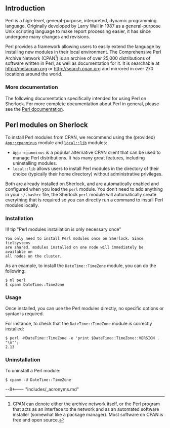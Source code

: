 ## Introduction

Perl is a high-level, general-purpose, interpreted, dynamic programming
language. Originally developed by Larry Wall in 1987 as a general-purpose Unix
scripting language to make report processing easier, it has since
undergone many changes and revisions.

Perl provides a framework allowing users to easily extend the language by
installing new modules in their local environment. The Comprehensive Perl
Archive Network (CPAN[^cpan]) is an archive of over 25,000 distributions of
software written in Perl, as well as documentation for it. It is searchable at
http://metacpan.org or http://search.cpan.org and mirrored in over 270
locations around the world.


### More documentation

The following documentation specifically intended for using Perl on Sherlock.
For more complete documentation about Perl in general, please see the [Perl
documentation][url_perl_docs].


## Perl modules on Sherlock


To install Perl modules from CPAN, we recommend using the (provided)
[`App::cpanminus`][url_cpanminus] module and [`local::lib`][url_locallib]
modules:

* `App::cpanminus` is a popular alternative CPAN client that can be used to
  manage Perl distributions. It has many great features, including uninstalling
  modules.
* `local::lib` allows users to install Perl modules in the directory of their
  choice (typically their home directory) without administrative privileges.


Both are already installed on Sherlock, and are automatically enabled and
configured when you load the `perl` module. You don't need to add anything in
your `~/.bashrc` file, the Sherlock `perl` module will automatically create
everything that is required so you can directly run a command to install Perl
modules locally.

### Installation

!!! tip "Perl modules installation is only necessary once"

    You only need to install Perl modules once on Sherlock. Since fielsystems
    are shared, modules installed on one node will immediately be available on
    all nodes on the cluster.

As an example, to install the `DateTime::TimeZone` module, you can do the
following:

```
$ ml perl
$ cpanm DateTime::TimeZone
```

### Usage

Once installed, you can use the Perl modules directly, no specific options or
syntax is required.

For instance, to check that the `DateTime::TimeZone` module is correctly
installed:

```
$ perl -MDateTime::TimeZone -e 'print $DateTime::TimeZone::VERSION . "\n"';
2.13
```

### Uninstallation

To uninstall a Perl module:

```
$ cpanm -U DateTime::TimeZone
```


[comment]: #  (link URLs -----------------------------------------------------)

[url_perl_docs]:    //www.perl.org/docs.html
[url_cpan]:         //www.cpan.org/
[url_cpanminus]:    //metacpan.org/pod/App::cpanminus
[url_locallib]:     //metacpan.org/pod/App::cpanminus


[comment]: #  (footnotes -----------------------------------------------------)

[^cpan]: CPAN can denote either the archive network itself, or the Perl program
  that acts as an interface to the network and as an automated software
  installer (somewhat like a package manager). Most software on CPAN is free
  and open source.


--8<--- "includes/_acronyms.md"
